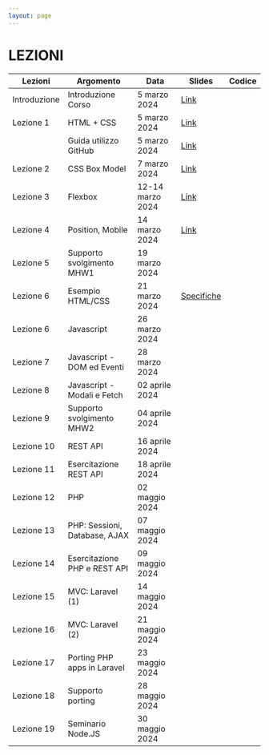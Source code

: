 ```yaml
---
layout: page
---
```


# LEZIONI

| Lezioni      | Argomento                        | Data           | Slides                          | Codice      |
|--------------|----------------------------------|----------------|-------------------------------  |-------------|
| Introduzione | Introduzione Corso               | 5 marzo 2024   | [Link](https://drive.google.com/file/d/1ASGInH1ss0n3VCtF0MWe4UsBe_EkPJNx/view?usp=sharing) |
| Lezione 1    | HTML + CSS                       | 5 marzo 2024   | [Link](https://drive.google.com/file/d/17aelb9oak3HyO7KguJufS9jACzcajrNK/view?usp=sharing) |
|              | Guida utilizzo GitHub            | 5 marzo 2024   | [Link](https://drive.google.com/file/d/1_2KkKbKc27C-OOTsVI4UUHMcGPl-q7AI/view?usp=sharing) |
| Lezione 2    | CSS Box Model                    | 7 marzo 2024   | [Link](https://drive.google.com/file/d/1KIqOZYJAj3Ez8lU1L-yTLZGTc2Ove4m0/view?usp=sharing)|
| Lezione 3    | Flexbox                          | 12-14 marzo 2024  | [Link](https://drive.google.com/file/d/1ia4jZ22XbLuuYOqmOXASutpZ7HMWg5xP/view?usp=sharing) |
| Lezione 4    | Position, Mobile                 | 14 marzo 2024  | [Link](https://drive.google.com/file/d/1xktXHt3LeWJ3xDRQemt0Z6fBrnXuAuaZ/view?usp=drive_link) |  |
| Lezione 5    | Supporto svolgimento MHW1        | 19 marzo 2024  |  |
| Lezione 6    | Esempio HTML/CSS                 | 21 marzo 2024  | [Specifiche](https://perceivelab.github.io/wp-al-23/mhw1) |
| Lezione 6    | Javascript                       | 26 marzo 2024  |  |  |
| Lezione 7    | Javascript - DOM ed Eventi       | 28 marzo 2024  |  |  |
| Lezione 8    | Javascript - Modali e Fetch      | 02 aprile 2024 |  |  |
| Lezione 9    | Supporto svolgimento MHW2        | 04 aprile 2024 |  |
| Lezione 10   | REST API                         | 16 aprile 2024 |  |  |
| Lezione 11   | Esercitazione REST API           | 18 aprile 2024 |  |  |
| Lezione 12   | PHP                              | 02 maggio 2024 |  |  |
| Lezione 13   | PHP: Sessioni, Database, AJAX    | 07 maggio 2024 |  |  |
| Lezione 14   | Esercitazione PHP e REST API     | 09 maggio 2024 |  |  |
| Lezione 15   | MVC: Laravel (1)                 | 14 maggio 2024 |  |
| Lezione 16   | MVC: Laravel (2)                 | 21 maggio 2024 |  |
| Lezione 17   | Porting PHP apps in Laravel      | 23 maggio 2024 |  |  |
| Lezione 18   | Supporto porting                 | 28 maggio 2024 |  |
| Lezione 19   | Seminario Node.JS                | 30 maggio 2024 |  |
